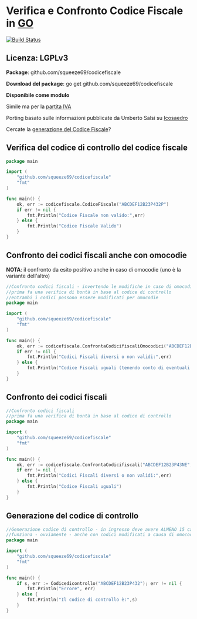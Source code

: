 # Verifica e Confronto Codice Fiscale in [GO](http://golang.org)

[![Build Status](https://travis-ci.com/squeeze69/codicefiscale.svg?branch=master)](https://travis-ci.com/squeeze69/codicefiscale)

## Licenza: LGPLv3

**Package**: github.com/squeeze69/codicefiscale

**Download del package**: go get github.com/squeeze69/codicefiscale

**Disponibile come modulo**

Simile ma per la [partita IVA](https://github.com/squeeze69/partitaiva)

Porting basato sulle informazioni pubblicate da Umberto Salsi su [Icosaedro](http://www.icosaedro.it/cf-pi/index.html)

Cercate la [generazione del Codice Fiscale](https://github.com/squeeze69/generacodicefiscale)?

## Verifica del codice di controllo del codice fiscale

``` go
package main

import (
    "github.com/squeeze69/codicefiscale"
    "fmt"
)

func main() {
    ok, err := codicefiscale.CodiceFiscale("ABCDEF12B23P432P")
    if err != nil {
        fmt.Println("Codice Fiscale non valido:",err)
    } else {
        fmt.Println("Codice Fiscale Valido")
    }
}
```

## Confronto dei codici fiscali anche con omocodie

**NOTA**: il confronto da esito positivo anche in caso di omocodie (uno è la variante dell'altro)

``` go
//Confronto codici fiscali - invertendo le modifiche in caso di omocodie
//prima fa una verifica di bontà in base al codice di controllo
//entrambi i codici possono essere modificati per omocodie
package main

import (
    "github.com/squeeze69/codicefiscale"
    "fmt"
)

func main() {
    ok, err := codicefiscale.ConfrontaCodicifiscaliOmocodici("ABCDEF12B23P43NE", "ABCDEF12B23P432P")
    if err != nil {
        fmt.Println("Codici Fiscali diversi o non validi:",err)
    } else {
        fmt.Println("Codice Fiscali uguali (tenendo conto di eventuali omocodie)")
    }
}
```

## Confronto dei codici fiscali

``` go
//Confronto codici fiscali
//prima fa una verifica di bontà in base al codice di controllo
package main

import (
    "github.com/squeeze69/codicefiscale"
    "fmt"
)

func main() {
    ok, err := codicefiscale.ConfrontaCodicifiscali("ABCDEF12B23P43NE", "ABCDEF12B23P432P")
    if err != nil {
        fmt.Println("Codici Fiscali diversi o non validi:",err)
    } else {
        fmt.Println("Codice Fiscali uguali")
    }
}
```

## Generazione del codice di controllo

``` go
//Generazione codice di controllo - in ingresso deve avere ALMENO 15 caratteri
//funziona - ovviamente - anche con codici modificati a causa di omocodie
package main

import (
    "github.com/squeeze69/codicefiscale"
    "fmt"
)

func main() {
    if s, err := Codicedicontrollo("ABCDEF12B23P432"); err != nil {
        fmt.Println("Errore", err)
    } else {
        fmt.Println("Il codice di controllo è:",s)
    }
}
```
